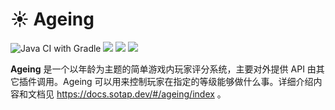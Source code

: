 # ☀ Ageing
![Java CI with Gradle](https://github.com/sotapmc/Ageing/workflows/Java%20CI%20with%20Gradle/badge.svg)
![](https://img.shields.io/badge/11-brown?logo=java)
![](https://img.shields.io/badge/poweredby-sotapmc-blue)
![](https://img.shields.io/badge/API-1.16.1--R0.1-orange)

**Ageing** 是一个以年龄为主题的简单游戏内玩家评分系统，主要对外提供 API 由其它插件调用。Ageing 可以用来控制玩家在指定的等级能够做什么事。详细介绍内容和文档见 https://docs.sotap.dev/#/ageing/index 。
